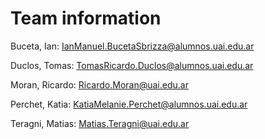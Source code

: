 # Team information
Buceta, Ian: IanManuel.BucetaSbrizza@alumnos.uai.edu.ar

Duclos, Tomas: TomasRicardo.Duclos@alumnos.uai.edu.ar 

Moran, Ricardo: Ricardo.Moran@uai.edu.ar

Perchet, Katia: KatiaMelanie.Perchet@alumnos.uai.edu.ar

Teragni, Matias: Matias.Teragni@uai.edu.ar
